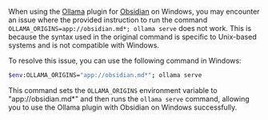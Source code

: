   
When using the [Ollama](Ollama.md) plugin for [Obsidian](Obsidian.md) on Windows, you may encounter an issue where the provided instruction to run the command `OLLAMA_ORIGINS=app://obsidian.md*; ollama serve` does not work. This is because the syntax used in the original command is specific to Unix-based systems and is not compatible with Windows.  
  
To resolve this issue, you can use the following command in Windows:  
  
```bash  
$env:OLLAMA_ORIGINS="app://obsidian.md*"; ollama serve  
```  
  
This command sets the `OLLAMA_ORIGINS` environment variable to "app://obsidian.md*" and then runs the `ollama serve` command, allowing you to use the Ollama plugin with Obsidian on Windows successfully.